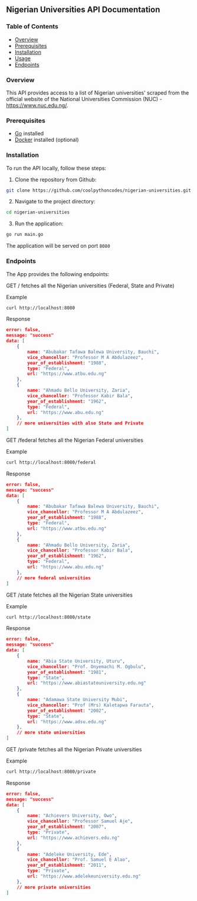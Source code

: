 ## Nigerian Universities API Documentation

### Table of Contents

- [Overview](#overview)
- [Prerequisites](#prerequisites)
- [Installation](#installation)
- [Usage](#usage)
- [Endpoints](#endpoints)

### Overview

This API provides access to a list of Nigerian universities' scraped from the official website of the National Universities Commission (NUC) - https://www.nuc.edu.ng/.

### Prerequisites

- [Go](https://go.dev/doc/install) installed
- [Docker](https://www.docker.com/get-started/) installed (optional)

### Installation

To run the API locally, follow these steps:

1. Clone the repository from Github:

```bash
git clone https://github.com/coolpythoncodes/nigerian-universities.git
```

2. Navigate to the project directory:

```bash
cd nigerian-universities
```

3. Run the application:

```bash
go run main.go
```

The application will be served on port `8080`

### Endpoints

The App provides the following endpoints:

GET / fetches all the Nigerian universities (Federal, State and Private)

Example

```bash
curl http://localhost:8080
```

Response

```json
error: false,
message: "success"
data: [
    {
        name: "Abubakar Tafawa Balewa University, Bauchi",
        vice_chancellor: "Professor M A Abdulazeez",
        year_of_establishment: "1988",
        type: "Federal",
        url: "https://www.atbu.edu.ng"
    },
    {
        name: "Ahmadu Bello University, Zaria",
        vice_chancellor: "Professor Kabir Bala",
        year_of_establishment: "1962",
        type: "Federal",
        url: "https://www.abu.edu.ng"
    },
    // more universities with also State and Private
]
```


GET /federal fetches all the Nigerian Federal universities

Example

```bash
curl http://localhost:8080/federal
```

Response

```json
error: false,
message: "success"
data: [
    {
        name: "Abubakar Tafawa Balewa University, Bauchi",
        vice_chancellor: "Professor M A Abdulazeez",
        year_of_establishment: "1988",
        type: "Federal",
        url: "https://www.atbu.edu.ng"
    },
    {
        name: "Ahmadu Bello University, Zaria",
        vice_chancellor: "Professor Kabir Bala",
        year_of_establishment: "1962",
        type: "Federal",
        url: "https://www.abu.edu.ng"
    },
    // more federal universities 
]
```

GET /state fetches all the Nigerian State universities

Example

```bash
curl http://localhost:8080/state
```

Response

```json
error: false,
message: "success"
data: [
    {
        name: "Abia State University, Uturu",
        vice_chancellor: "Prof. Onyemachi M. Ogbulu",
        year_of_establishment: "1981",
        type: "State",
        url: "https://www.abiastateuniversity.edu.ng"
    },
    {
        name: "Adamawa State University Mubi",
        vice_chancellor: "Prof (Mrs) Kaletapwa Farauta",
        year_of_establishment: "2002",
        type: "State",
        url: "https://www.adsu.edu.ng"
    },
    // more state universities 
]
```


GET /private fetches all the Nigerian Private universities

Example

```bash
curl http://localhost:8080/private
```

Response

```json
error: false,
message: "success"
data: [
    {
        name: "Achievers University, Owo",
        vice_chancellor: "Professor Samuel Aje",
        year_of_establishment: "2007",
        type: "Private",
        url: "https://www.achievers.edu.ng"
    },
    {
        name: "Adeleke University, Ede",
        vice_chancellor: "Prof. Samuel E Alao",
        year_of_establishment: "2011",
        type: "Private",
        url: "https://www.adelekeuniversity.edu.ng"
    },
    // more private universities 
]
```